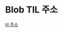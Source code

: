 # Blob TIL 주소
[til 주소](https://github.com/muzi55/TIL/blob/main/23-09/0923blob%EC%9D%B4%EB%AF%B8%EC%A7%80%20%EB%AF%B8%EB%A6%AC%EB%B3%B4%EA%B8%B0%EB%A7%8C%EB%93%A4%EA%B8%B0.md)